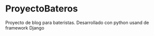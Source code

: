 # ProyectoBateros
Proyecto de blog para bateristas. Desarrollado con python usand de framework Django
